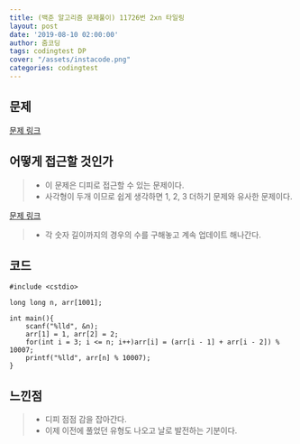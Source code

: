 ```yaml
---
title: (백준 알고리즘 문제풀이) 11726번 2xn 타일링
layout: post
date: '2019-08-10 02:00:00'
author: 줌코딩
tags: codingtest DP
cover: "/assets/instacode.png"
categories: codingtest
---
```


## 문제

[문제 링크](https://www.acmicpc.net/problem/11726)

## 어떻게 접근할 것인가

>* 이 문제은 디피로 접근할 수 있는 문제이다.
>* 사각형이 두개 이므로 쉽게 생각하면 1, 2, 3 더하기 문제와 유사한 문제이다.

[문제 링크](https://www.acmicpc.net/problem/9095)

>* 각 숫자 길이까지의 경우의 수를 구해놓고 계속 업데이트 해나간다.

## 코드

    #include <cstdio>

    long long n, arr[1001];

    int main(){
        scanf("%lld", &n);
        arr[1] = 1, arr[2] = 2;
        for(int i = 3; i <= n; i++)arr[i] = (arr[i - 1] + arr[i - 2]) % 10007;
        printf("%lld", arr[n] % 10007);
    }

## 느낀점

>* 디피 점점 감을 잡아간다.
>* 이제 이전에 풀었던 유형도 나오고 날로 발전하는 기분이다.

